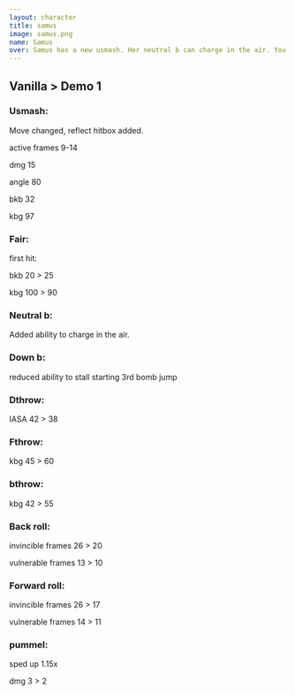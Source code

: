 ```yaml
---
layout: character
title: samus
image: samus.png
name: Samus
over: Samus has a new usmash. Her neutral b can charge in the air. You can only do two bomb jumps per air time, speeding up her recovery while still having a wealth of mix ups.
---
```


## Vanilla > Demo 1

### Usmash: 

Move changed, reflect hitbox added.

active frames 9-14

dmg 15

angle 80

bkb 32

kbg 97


### Fair:

first hit:

bkb 20 > 25

kbg 100 > 90


### Neutral b:

Added ability to charge in the air.


### Down b:

reduced ability to stall starting 3rd bomb jump


### Dthrow:

IASA 42 > 38


### Fthrow:

kbg 45 > 60


### bthrow:

kbg 42 > 55

### Back roll: 

invincible frames 26 > 20

vulnerable frames 13 > 10

### Forward roll:

invincible frames 26 > 17

vulnerable frames 14 > 11


### pummel:

sped up 1.15x

dmg 3 > 2